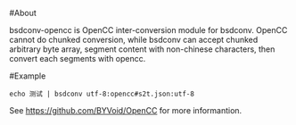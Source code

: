 #About

bsdconv-opencc is OpenCC inter-conversion module for bsdconv. OpenCC cannot do chunked conversion, while bsdconv can accept chunked arbitrary byte array, segment content with non-chinese characters, then convert each segments with opencc.

#Example

	echo 测试 | bsdconv utf-8:opencc#s2t.json:utf-8

See https://github.com/BYVoid/OpenCC for more informantion.
